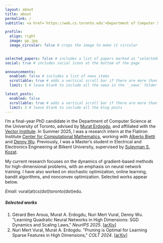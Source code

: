 ```yaml
---
layout: about
title: about
permalink: /
subtitle: <a href='https://web.cs.toronto.edu'>Department of Computer Science, University of Toronto</a> 

profile:
  align: right
  image: pp.jpg
  image_circular: false # crops the image to make it circular
                      

selected_papers: false # includes a list of papers marked as "selected={true}"
social: true # includes social icons at the bottom of the page

announcements:
  enabled: false # includes a list of news items
  scrollable: true # adds a vertical scroll bar if there are more than 3 news items
  limit: 5 # leave blank to include all the news in the `_news` folder

latest_posts:
  enabled: false
  scrollable: true # adds a vertical scroll bar if there are more than 3 new posts items
  limit: 3 # leave blank to include all the blog posts
---
```


I’m a final-year PhD candidate in the Department of Computer Science at the University of Toronto, advised by [Murat Erdogdu](http://www.cs.toronto.edu/~erdogdu/), and affiliated with the [Vector Institute](https://vectorinstitute.ai).  In Summer 2025, I was a research intern at the Flatiron Institute [Center for Computational Mathematics](https://www.simonsfoundation.org/flatiron/center-for-computational-mathematics/), working with [Alberto Bietti](https://alberto.bietti.me) and [Denny Wu](https://dennywu1.github.io/index.html). Previously, I was a Master’s student in Electrical and Electronics Engineering at Bilkent University, supervised by [Suleyman S. Kozat](https://kilyos.ee.bilkent.edu.tr/~kozat/). 

My current research focuses on the dynamics of gradient-based methods for high-dimensional problems, with an emphasis on neural network training. I have also worked on stochastic optimization, online learning, bandit algorithms, and nonconvex optimization. Selected works appear below.

*Email:* vural(at)cs(dot)toronto(dot)edu.

##### Selected works
1. Gérard Ben Arous, Murat A. Erdogdu, Nuri Mert Vural, Denny Wu. "Learning Quadratic Neural Networks in High Dimensions: SGD Dynamics and Scaling Laws," *NeurIPS 2025*. \[[arXiv](https://arxiv.org/abs/2508.03688)\]
2. Nuri Mert Vural, Murat A. Erdogdu. "Pruning is Optimal for Learning Sparse Features in High Dimensions," *COLT 2024*. \[[arXiv](https://arxiv.org/abs/2406.08658)\]

